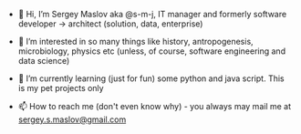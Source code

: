 - 👋 Hi, I’m Sergey Maslov aka @s-m-j, IT manager and formerly software developer -> architect (solution, data, enterprise) 
- 👀 I’m interested in so many things like history, antropogenesis, microbiology, physics etc (unless, of course, software engineering and data science)
- 🌱 I’m currently learning (just for fun) some python and java script. This is my pet projects only

- 📫 How to reach me (don't even know why) - you always may mail me at sergey.s.maslov@gmail.com

<!---
s-m-j/s-m-j is a ✨ special ✨ repository because its `README.md` (this file) appears on your GitHub profile.
You can click the Preview link to take a look at your changes.
--->
